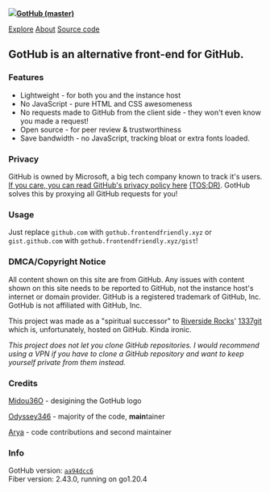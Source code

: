 [![](/logo.svg)**GotHub (master)**](https://gothub.frontendfriendly.xyz/)

[Explore](https://gothub.frontendfriendly.xyz/explore) [About](https://gothub.frontendfriendly.xyz/about) [Source code](https://codeberg.org/gothub/gothub)

GotHub is an alternative front-end for GitHub.
----------------------------------------------

### Features

* Lightweight - for both you and the instance host
* No JavaScript - pure HTML and CSS awesomeness
* No requests made to GitHub from the client side - they won't even know you made a request!
* Open source - for peer review & trustworthiness
* Save bandwidth - no JavaScript, tracking bloat or extra fonts loaded.

### Privacy

GitHub is owned by Microsoft, a big tech company known to track it's users. [If you care, you can read GitHub's privacy policy here](https://docs.github.com/en/site-policy/privacy-policies/github-privacy-statement) [(TOS;DR)](https://tosdr.org/en/service/297). GotHub solves this by proxying all GitHub requests for you!

### Usage

Just replace `github.com` with `gothub.frontendfriendly.xyz` or `gist.github.com` with `gothub.frontendfriendly.xyz/gist`!

### DMCA/Copyright Notice

All content shown on this site are from GitHub. Any issues with content shown on this site needs to be reported to GitHub, not the instance host's internet or domain provider. GitHub is a registered trademark of GitHub, Inc. GotHub is not affiliated with GitHub, Inc.

This project was made as a "spiritual successor" to [Riverside Rocks](https://riverside.rocks/)' [1337git](https://gothub.frontendfriendly.xyz/RiversideRocks/1337git) which is, unfortunately, hosted on GitHub. Kinda ironic.

_This project does not let you clone GitHub repositories. I would recommend using a VPN if you have to clone a GitHub repository and want to keep yourself private from them instead._

### Credits

[Midou36O](https://midou.dev/) - desigining the GotHub logo

[Odyssey346](https://odyssey346.dev/) - majority of the code, **main**tainer

[Arya](https://arya.projectsegfau.lt/) - code contributions and second maintainer

### Info

GotHub version: [`aa94dcc6`](https://codeberg.org/gothub/gothub/commit/aa94dcc6)  
Fiber version: 2.43.0, running on go1.20.4